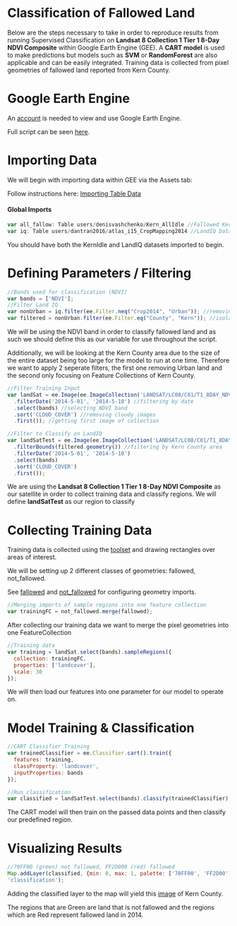 # Classification of Fallowed Land 
Below are the steps necessary to take in order to reproduce results from running Supervised Classification on **Landsat 8 Collection 1 Tier 1 8-Day NDVI Composite** within Google Earth Engine (GEE). A **CART model** is used to make predictions but models such as **SVM** or **RandomForest** are also applicable and can be easily integrated. Training data is collected from pixel geometries of fallowed land reported from Kern County.  
  
# Google Earth Engine
An [account](https://signup.earthengine.google.com/) is needed to view and use Google Earth Engine.

Full script can be seen [here](https://code.earthengine.google.com/917a28b259e13df92b86e2b0a20f0d79).

# Importing Data
We will begin with importing data within GEE via the Assets tab:

Follow instructions here: [Importing Table Data](https://developers.google.com/earth-engine/importing)

#### Global Imports
~~~~javascript
var all_fallow: Table users/denisvashchenko/Kern_AllIdle //Fallowed Kern County Data
var iq: Table users/dantran2016/atlas_i15_CropMapping2014 //LandIQ Data
~~~~

You should have both the KernIdle and LandIQ datasets imported to begin. 

# Defining Parameters / Filtering
~~~~javascript
//Bands used for classification (NDVI)
var bands = ['NDVI'];
//Filter Land IQ
var nonUrban = iq.filter(ee.Filter.neq("Crop2014", "Urban")); //removing Urban land
var filtered = nonUrban.filter(ee.Filter.eq("County", "Kern")); //isolating Kern County
~~~~
We will be using the NDVI band in order to classify fallowed land and as such we should define this as our variable for use throughout the script.

Additionally, we will be looking at the Kern County area due to the size of the entire dataset being too large for the model to run at one time. Therefore we want to apply 2 seperate filters, the first one removing Urban land and the second only focusing on Feature Collections of Kern County. 

~~~~javascript
//Filter Training Input
var landSat = ee.Image(ee.ImageCollection('LANDSAT/LC08/C01/T1_8DAY_NDVI')
  .filterDate('2014-5-01', '2014-5-10') //filtering by date
  .select(bands) //selecting NDVI band
  .sort('CLOUD_COVER') //removing cloudy images
  .first()); //getting first image of collection

//Filter to Classify on LandIQ
var landSatTest = ee.Image(ee.ImageCollection('LANDSAT/LC08/C01/T1_8DAY_NDVI')
  .filterBounds(filtered.geometry()) //filtering by Kern County area
  .filterDate('2014-5-01', '2014-5-10') 
  .select(bands) 
  .sort('CLOUD_COVER') 
  .first()); 
~~~~
We are using the **Landsat 8 Collection 1 Tier 1 8-Day NDVI Composite** as our satellite in order to collect training data and classify regions. We will define **landSatTest** as our region to classify 

# Collecting Training Data 

Training data is collected using the [toolset](https://github.com/vicelab/slaer/blob/master/Images/Documentation/toolset.png) and drawing rectangles over areas of interest.

We will be setting up 2 different classes of geometries: fallowed, not_fallowed. 

See [fallowed](https://github.com/vicelab/slaer/blob/master/Images/Documentation/fallowClass.png) and [not_fallowed](https://github.com/vicelab/slaer/blob/master/Images/Documentation/not_fallowClass.png) for configuring geometry imports. 

~~~~javascript
//Merging imports of sample regions into one feature collection
var trainingFC = not_fallowed.merge(fallowed);
~~~~
After collecting our training data we want to merge the pixel geometries into one FeatureCollection

~~~~javascript
//Training data
var training = landSat.select(bands).sampleRegions({
  collection: trainingFC,
  properties: ['landcover'],
  scale: 30
});
~~~~
We will then load our features into one parameter for our model to operate on. 

# Model Training & Classification
~~~~javascript
//CART Classifier Training
var trainedClassifier = ee.Classifier.cart().train({
  features: training,
  classProperty: 'landcover', 
  inputProperties: bands
});

//Run classification 
var classified = landSatTest.select(bands).classify(trainedClassifier);
~~~~

The CART model will then train on the passed data points and then classify our predefined region. 

# Visualizing Results

~~~~javascript
//70FF00 (green) not fallowed, FF2D000 (red) fallowed
Map.addLayer(classified, {min: 0, max: 1, palette: ['70FF00', 'FF2D00']}, 
'classification');
~~~~
Adding the classified layer to the map will yield this [image](https://github.com/vicelab/slaer/blob/master/Images/classifiedKern.png) of Kern County. 

The regions that are Green are land that is not fallowed and the regions which are Red represent fallowed land in 2014. 





